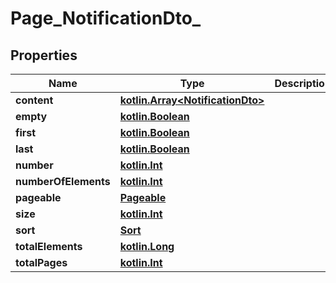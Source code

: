 # Page_NotificationDto_

## Properties
Name | Type | Description | Notes
------------ | ------------- | ------------- | -------------
**content** | [**kotlin.Array&lt;NotificationDto&gt;**](NotificationDto.md) |  |  [optional]
**empty** | [**kotlin.Boolean**](.md) |  |  [optional]
**first** | [**kotlin.Boolean**](.md) |  |  [optional]
**last** | [**kotlin.Boolean**](.md) |  |  [optional]
**number** | [**kotlin.Int**](.md) |  |  [optional]
**numberOfElements** | [**kotlin.Int**](.md) |  |  [optional]
**pageable** | [**Pageable**](Pageable.md) |  |  [optional]
**size** | [**kotlin.Int**](.md) |  |  [optional]
**sort** | [**Sort**](Sort.md) |  |  [optional]
**totalElements** | [**kotlin.Long**](.md) |  |  [optional]
**totalPages** | [**kotlin.Int**](.md) |  |  [optional]
